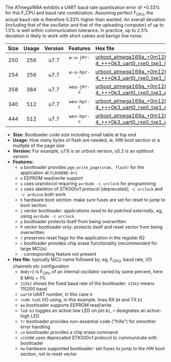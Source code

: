 The ATmega169A exhibits a UART baud rate quantisation error of +0.33% for this F_CPU and baud rate combination. Assuming perfect F<sub>CPU</sub>, the actual baud rate is therefore 0.33% higher than wanted. An overall deviation (including that of the oscillator and that of the uploading computer) of up to 1.5% is well within communication tolerance. In practice, up to 2.5% deviation is likely to work with short cables and benign line noise.

|Size|Usage|Version|Features|Hex file|
|:-:|:-:|:-:|:-:|:--|
|250|256|u7.7|`w-u-jPr--`|[urboot_atmega169a_+0m128e-4_+++0k3_uart0_rxe0_txe1_led+b5.hex](https://raw.githubusercontent.com/stefanrueger/urboot.hex/main/cores/megacore/atmega169a/internal_oscillator/fcpu_+0m128e-4/br_+++0k3/urboot_atmega169a_+0m128e-4_+++0k3_uart0_rxe0_txe1_led+b5.hex)|
|254|256|u7.7|`w-u-hpr--`|[urboot_atmega169a_+0m128e-4_+++0k3_uart0_rxe0_txe1_led+b5_fr_hw.hex](https://raw.githubusercontent.com/stefanrueger/urboot.hex/main/cores/megacore/atmega169a/internal_oscillator/fcpu_+0m128e-4/br_+++0k3/urboot_atmega169a_+0m128e-4_+++0k3_uart0_rxe0_txe1_led+b5_fr_hw.hex)|
|358|384|u7.7|`weu-jPr-c`|[urboot_atmega169a_+0m128e-4_+++0k3_uart0_rxe0_txe1_ee_led+b5_fr_ce.hex](https://raw.githubusercontent.com/stefanrueger/urboot.hex/main/cores/megacore/atmega169a/internal_oscillator/fcpu_+0m128e-4/br_+++0k3/urboot_atmega169a_+0m128e-4_+++0k3_uart0_rxe0_txe1_ee_led+b5_fr_ce.hex)|
|340|512|u7.7|`weu-hpr-c`|[urboot_atmega169a_+0m128e-4_+++0k3_uart0_rxe0_txe1_ee_led+b5_fr_ce_hw.hex](https://raw.githubusercontent.com/stefanrueger/urboot.hex/main/cores/megacore/atmega169a/internal_oscillator/fcpu_+0m128e-4/br_+++0k3/urboot_atmega169a_+0m128e-4_+++0k3_uart0_rxe0_txe1_ee_led+b5_fr_ce_hw.hex)|
|444|512|u7.7|`wes-hpr-c`|[urboot_atmega169a_+0m128e-4_+++0k3_uart0_rxe0_txe1_ee_led+b5_fr_ce_stk500_hw.hex](https://raw.githubusercontent.com/stefanrueger/urboot.hex/main/cores/megacore/atmega169a/internal_oscillator/fcpu_+0m128e-4/br_+++0k3/urboot_atmega169a_+0m128e-4_+++0k3_uart0_rxe0_txe1_ee_led+b5_fr_ce_stk500_hw.hex)|

- **Size:** Bootloader code size including small table at top end
- **Usage:** How many bytes of flash are needed, ie, HW boot section or a multiple of the page size
- **Version:** For example, u7.6 is an urboot version, o5.2 is an optiboot version
- **Features:**
  + `w` bootloader provides `pgm_write_page(sram, flash)` for the application at `FLASHEND-4+1`
  + `e` EEPROM read/write support
  + `u` uses urprotocol requiring `avrdude -c urclock` for programming
  + `s` uses skeleton of STK500v1 protocol (deprecated); `-c urclock` and `-c arduino` both work
  + `h` hardware boot section: make sure fuses are set for reset to jump to boot section
  + `j` vector bootloader: applications *need to be patched externally*, eg, using `avrdude -c urclock`
  + `p` bootloader protects itself from being overwritten
  + `P` vector bootloader only: protects itself and reset vector from being overwritten
  + `r` preserves reset flags for the application in the register R2
  + `c` bootloader provides chip erase functionality (recommended for large MCUs)
  + `-` corresponding feature not present
- **Hex file:** typically MCU name followed by, eg, F<sub>CPU</sub>, baud rate, I/O channels etc configuration
  + `8m0j+1` is F<sub>CPU</sub> of an internal oscillator varied by some percent, here 8 MHz + 1%
  + `115k2` shows the fixed baud rate of the bootloader: `115k2` means 115200 baud
  + `uart0` UART number, in this case `0`
  + `rxd0 txd1` I/O using, in this example, lines RX `D0` and TX `D1`
  + `ee` bootloader supports EEPROM read/write
  + `led-b1` toggles an active-low LED on pin `B1`, `+` designates an active-high LED
  + `fr` bootloader provides non-essential code ("frills") for smoother error handling
  + `ce` bootloader provides a chip erase command
  + `stk500` uses deprecated STK500v1 protocol to communicate with bootloader
  + `hw` hardware supported bootloader: set fuses to jump to the HW boot section, not to reset vector
